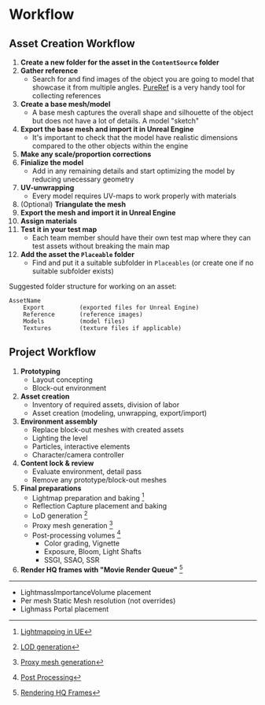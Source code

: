 # Workflow

## Asset Creation Workflow

1. **Create a new folder for the asset in the `ContentSource` folder**
1. **Gather reference**
    - Search for and find images of the object you are going to model that showcase it from multiple angles. [PureRef](https://www.pureref.com/) is a very handy tool for collecting references
2. **Create a base mesh/model**
    - A base mesh captures the overall shape and silhouette of the object but does not have a lot of details. A model "sketch"
3. **Export the base mesh and import it in Unreal Engine**
    - It's important to check that the model have realistic dimensions compared to the other objects within the engine
4. **Make any scale/proportion corrections**
5. **Finialize the model**
    - Add in any remaining details and start optimizing the model by reducing unecessary geometry
6. **UV-unwrapping**
    - Every model requires UV-maps to work properly with materials
7. (Optional) **Triangulate the mesh**
8. **Export the mesh and import it in Unreal Engine**
9.  **Assign materials**
10. **Test it in your test map**
    - Each team member should have their own test map where they can test assets without breaking the main map
11. **Add the asset the `Placeable` folder**
    - Find and put it a suitable subfolder in `Placeables` (or create one if no suitable subfolder exists) 

Suggested folder structure for working on an asset:

```
AssetName
    Export          (exported files for Unreal Engine)
    Reference       (reference images)
    Models          (model files)
    Textures        (texture files if applicable)
```

## Project Workflow

1. **Prototyping**
    - Layout concepting
    - Block-out environment
2. **Asset creation**
    - Inventory of required assets, division of labor
    - Asset creation (modeling, unwrapping, export/import)
3. **Environment assembly**
    - Replace block-out meshes with created assets
    - Lighting the level
    - Particles, interactive elements
    - Character/camera controller
4. **Content lock & review**
    - Evaluate environment, detail pass
    - Remove any prototype/block-out meshes
5. **Final preparations**
    - Lightmap preparation and baking [^lightmap_uvs]
    - Reflection Capture placement and baking
    - LoD generation [^lod_gen]
    - Proxy mesh generation [^proxy_gen]
    - Post-processing volumes [^post]
        - Color grading, Vignette
        - Exposure, Bloom, Light Shafts
        - SSGI, SSAO, SSR
6. **Render HQ frames with "Movie Render Queue"** [^render]

---

[^lightmap_uvs]: [Lightmapping in UE](https://docs.unrealengine.com/5.1/en-US/understanding-lightmapping-in-unreal-engine/)
- LightmassImportanceVolume placement
- Per mesh Static Mesh resolution (not overrides)
- Lighmass Portal placement

[^lod_gen]: [LOD generation](https://docs.unrealengine.com/5.1/en-US/static-mesh-automatic-lod-generation-in-unreal-engine/)

[^proxy_gen]: [Proxy mesh generation](https://docs.unrealengine.com/5.1/en-US/building-hierarchical-level-of-detail-meshes-in-unreal-engine/)

[^post]: [Post Processing](https://docs.unrealengine.com/5.1/en-US/post-process-effects-in-unreal-engine/)

[^render]: [Rendering HQ Frames](https://docs.unrealengine.com/5.1/en-US/rendering-high-quality-frames-with-movie-render-queue-in-unreal-engine/)